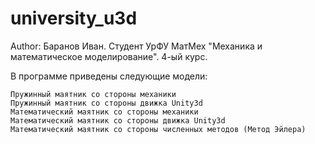 # university_u3d
Author: Баранов Иван. Студент УрФУ МатМех "Механика и математическое моделирование". 4-ый курс.

В программе приведены следующие модели:

    Пружинный маятник со стороны механики
    Пружинный маятник со стороны движка Unity3d
    Математический маятник со стороны механики
    Математический маятник со стороны движка Unity3d
    Математический маятник со стороны численных методов (Метод Эйлера)
